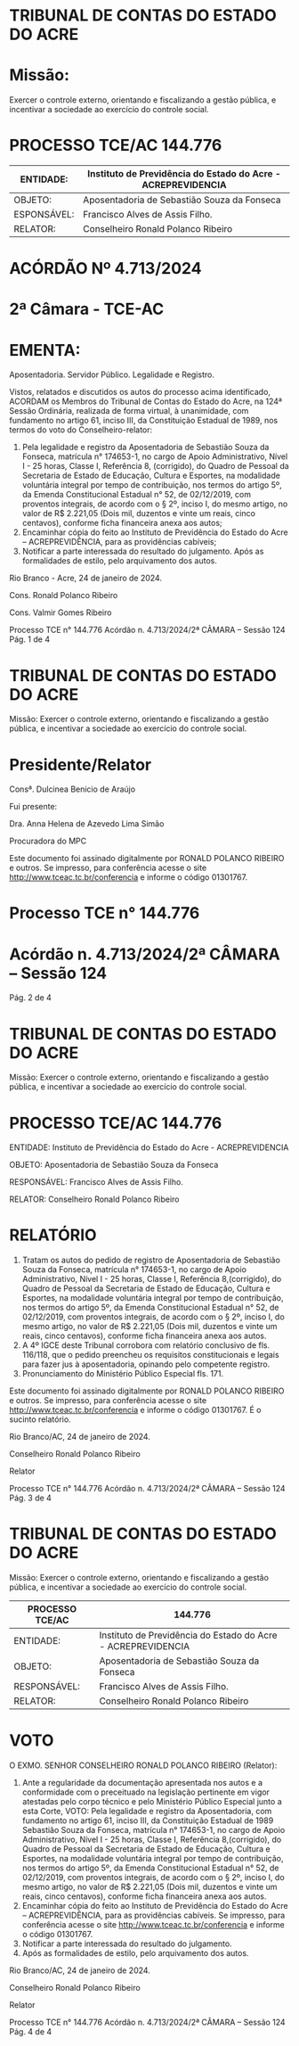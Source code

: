 # TRIBUNAL DE CONTAS DO ESTADO DO ACRE

# Missão:

Exercer o controle externo, orientando e fiscalizando a gestão pública, e incentivar a sociedade ao exercício do controle social.

# PROCESSO TCE/AC 144.776

|ENTIDADE:|Instituto de Previdência do Estado do Acre - ACREPREVIDENCIA|
|---|---|
|OBJETO:|Aposentadoria de Sebastião Souza da Fonseca|
|ESPONSÁVEL:|Francisco Alves de Assis Filho.|
|RELATOR:|Conselheiro Ronald Polanco Ribeiro|

# ACÓRDÃO Nº 4.713/2024

# 2ª Câmara - TCE-AC

# EMENTA:

Aposentadoria. Servidor Público. Legalidade e Registro.

Vistos, relatados e discutidos os autos do processo acima identificado, ACORDAM os Membros do Tribunal de Contas do Estado do Acre, na 124ª Sessão Ordinária, realizada de forma virtual, à unanimidade, com fundamento no artigo 61, inciso III, da Constituição Estadual de 1989, nos termos do voto do Conselheiro-relator:

1. Pela legalidade e registro da Aposentadoria de Sebastião Souza da Fonseca, matrícula n° 174653-1, no cargo de Apoio Administrativo, Nível I - 25 horas, Classe I, Referência 8, (corrigido), do Quadro de Pessoal da Secretaria de Estado de Educação, Cultura e Esportes, na modalidade voluntária integral por tempo de contribuição, nos termos do artigo 5º, da Emenda Constitucional Estadual n° 52, de 02/12/2019, com proventos integrais, de acordo com o § 2º, inciso I, do mesmo artigo, no valor de R$ 2.221,05 (Dois mil, duzentos e vinte um reais, cinco centavos), conforme ficha financeira anexa aos autos;
2. Encaminhar cópia do feito ao Instituto de Previdência do Estado do Acre – ACREPREVIDÊNCIA, para as providências cabíveis;
3. Notificar a parte interessada do resultado do julgamento. Após as formalidades de estilo, pelo arquivamento dos autos.

Rio Branco - Acre, 24 de janeiro de 2024.

Cons. Ronald Polanco Ribeiro

Cons. Valmir Gomes Ribeiro

Processo TCE n° 144.776 Acórdão n. 4.713/2024/2ª CÂMARA – Sessão 124 Pág. 1 de 4

# TRIBUNAL DE CONTAS DO ESTADO DO ACRE

Missão: Exercer o controle externo, orientando e fiscalizando a gestão pública, e incentivar a sociedade ao exercício do controle social.

# Presidente/Relator

Consª. Dulcinea Benicio de Araújo

Fui presente:

Dra. Anna Helena de Azevedo Lima Simão

Procuradora do MPC

Este documento foi assinado digitalmente por RONALD POLANCO RIBEIRO e outros. Se impresso, para conferência acesse o site http://www.tceac.tc.br/conferencia e informe o código 01301767.

# Processo TCE n° 144.776

# Acórdão n. 4.713/2024/2ª CÂMARA – Sessão 124

Pág. 2 de 4

# TRIBUNAL DE CONTAS DO ESTADO DO ACRE

Missão: Exercer o controle externo, orientando e fiscalizando a gestão pública, e incentivar a sociedade ao exercício do controle social.

# PROCESSO TCE/AC 144.776

ENTIDADE: Instituto de Previdência do Estado do Acre - ACREPREVIDENCIA

OBJETO: Aposentadoria de Sebastião Souza da Fonseca

RESPONSÁVEL: Francisco Alves de Assis Filho.

RELATOR: Conselheiro Ronald Polanco Ribeiro

# RELATÓRIO

1. Tratam os autos do pedido de registro de Aposentadoria de Sebastião Souza da Fonseca, matrícula n° 174653-1, no cargo de Apoio Administrativo, Nível I - 25 horas, Classe I, Referência 8,(corrigido), do Quadro de Pessoal da Secretaria de Estado de Educação, Cultura e Esportes, na modalidade voluntária integral por tempo de contribuição, nos termos do artigo 5º, da Emenda Constitucional Estadual n° 52, de 02/12/2019, com proventos integrais, de acordo com o § 2º, inciso I, do mesmo artigo, no valor de R$ 2.221,05 (Dois mil, duzentos e vinte um reais, cinco centavos), conforme ficha financeira anexa aos autos.
2. A 4º IGCE deste Tribunal corrobora com relatório conclusivo de fls. 116/118, que o pedido preencheu os requisitos constitucionais e legais para fazer jus à aposentadoria, opinando pelo competente registro.
3. Pronunciamento do Ministério Público Especial fls. 171.

Este documento foi assinado digitalmente por RONALD POLANCO RIBEIRO e outros. Se impresso, para conferência acesse o site http://www.tceac.tc.br/conferencia e informe o código 01301767. É o sucinto relatório.

Rio Branco/AC, 24 de janeiro de 2024.

Conselheiro Ronald Polanco Ribeiro

Relator

Processo TCE n° 144.776 Acórdão n. 4.713/2024/2ª CÂMARA – Sessão 124 Pág. 3 de 4

# TRIBUNAL DE CONTAS DO ESTADO DO ACRE

Missão: Exercer o controle externo, orientando e fiscalizando a gestão pública, e incentivar a sociedade ao exercício do controle social.

|PROCESSO TCE/AC|144.776|
|---|---|
|ENTIDADE:|Instituto de Previdência do Estado do Acre - ACREPREVIDENCIA|
|OBJETO:|Aposentadoria de Sebastião Souza da Fonseca|
|RESPONSÁVEL:|Francisco Alves de Assis Filho.|
|RELATOR:|Conselheiro Ronald Polanco Ribeiro|

# VOTO

O EXMO. SENHOR CONSELHEIRO RONALD POLANCO RIBEIRO (Relator):

1. Ante a regularidade da documentação apresentada nos autos e a conformidade com o preceituado na legislação pertinente em vigor atestadas pelo corpo técnico e pelo Ministério Público Especial junto a esta Corte, VOTO:
Pela legalidade e registro da Aposentadoria, com fundamento no artigo 61, inciso III, da Constituição Estadual de 1989 Sebastião Souza da Fonseca, matrícula n° 174653-1, no cargo de Apoio Administrativo, Nível I - 25 horas, Classe I, Referência 8,(corrigido), do Quadro de Pessoal da Secretaria de Estado de Educação, Cultura e Esportes, na modalidade voluntária integral por tempo de contribuição, nos termos do artigo 5º, da Emenda Constitucional Estadual n° 52, de 02/12/2019, com proventos integrais, de acordo com o § 2º, inciso I, do mesmo artigo, no valor de R$ 2.221,05 (Dois mil, duzentos e vinte um reais, cinco centavos), conforme ficha financeira anexa aos autos.
2. Encaminhar cópia do feito ao Instituto de Previdência do Estado do Acre – ACREPREVIDÊNCIA, para as providências cabíveis. Se impresso, para conferência acesse o site http://www.tceac.tc.br/conferencia e informe o código 01301767.
3. Notificar a parte interessada do resultado do julgamento.
4. Após as formalidades de estilo, pelo arquivamento dos autos.

Rio Branco/AC, 24 de janeiro de 2024.

Conselheiro Ronald Polanco Ribeiro

Relator

Processo TCE n° 144.776 Acórdão n. 4.713/2024/2ª CÂMARA – Sessão 124 Pág. 4 de 4


